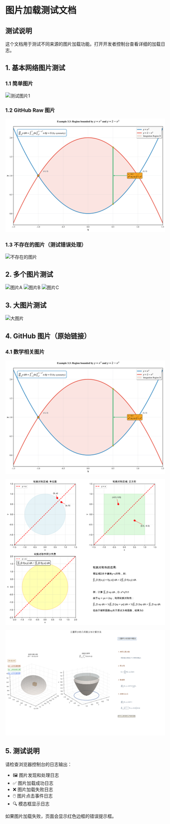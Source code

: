# 图片加载测试文档

## 测试说明
这个文档用于测试不同来源的图片加载功能。打开开发者控制台查看详细的加载日志。

## 1. 基本网络图片测试

### 1.1 简单图片
![测试图片1](https://via.placeholder.com/300x200/FF6B6B/FFFFFF?text=测试图片1)

### 1.2 GitHub Raw 图片
![GitHub图片](https://raw.githubusercontent.com/Dtheme/CS-base/main/Assets/region_symmetric.png)

### 1.3 不存在的图片（测试错误处理）
![不存在的图片](https://example.com/nonexistent.png)

## 2. 多个图片测试

![图片A](https://via.placeholder.com/200x150/4ECDC4/FFFFFF?text=图片A)
![图片B](https://via.placeholder.com/200x150/45B7D1/FFFFFF?text=图片B)
![图片C](https://via.placeholder.com/200x150/96CEB4/FFFFFF?text=图片C)

## 3. 大图片测试

![大图片](https://via.placeholder.com/800x600/F7DC6F/000000?text=大图片测试)

## 4. GitHub 图片（原始链接）

### 4.1 数学相关图片
![区域对称](https://raw.githubusercontent.com/Dtheme/CS-base/main/Assets/region_symmetric.png)

![二重积分](https://raw.githubusercontent.com/Dtheme/CS-base/main/Assets/double_integral_rotational_symmetry.png)

![三重积分](https://raw.githubusercontent.com/Dtheme/CS-base/main/Assets/triple_integral_v2_basic_concept_elegant.png)

## 5. 测试说明

请检查浏览器控制台的日志输出：
- 🖼️ 图片发现和处理日志
- ✅ 图片加载成功日志
- ❌ 图片加载失败日志
- 🖱️ 图片点击事件日志
- 🔍 模态框显示日志

如果图片加载失败，页面会显示红色边框的错误提示框。 